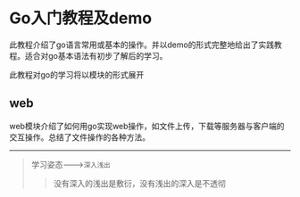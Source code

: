 Go入门教程及demo
=======================

此教程介绍了go语言常用或基本的操作。并以demo的形式完整地给出了实践教程。适合对go基本语法有初步了解后的学习。

此教程对go的学习将以模块的形式展开

## web
web模块介绍了如何用go实现web操作，如文件上传，下载等服务器与客户端的交互操作。总结了文件操作的各种方法。


-------------

>学习姿态--->`深入浅出`
>>没有深入的浅出是敷衍，没有浅出的深入是不透彻